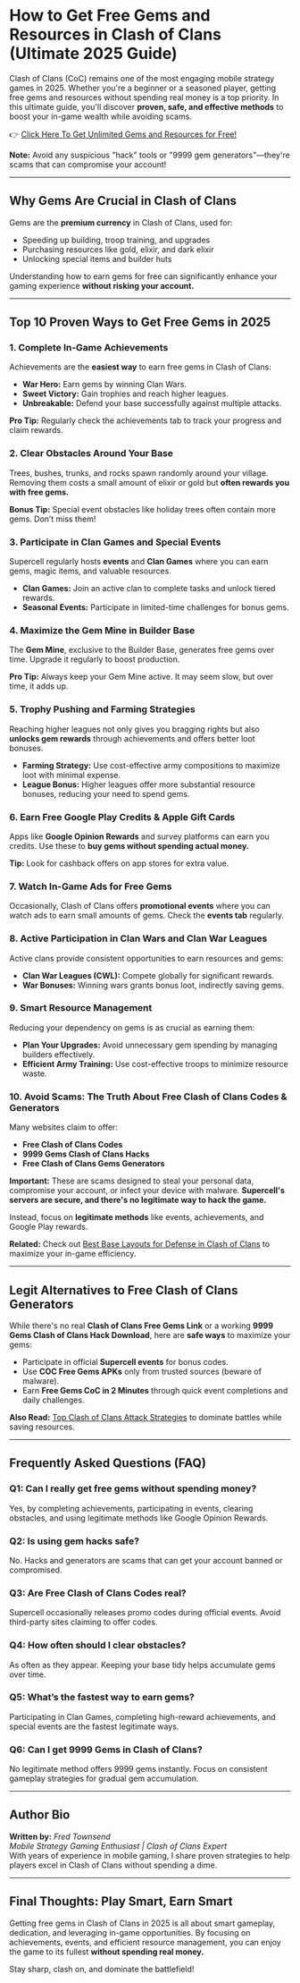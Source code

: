 # How to Get Free Gems and Resources in Clash of Clans (Ultimate 2025 Guide)

Clash of Clans (CoC) remains one of the most engaging mobile strategy games in 2025. Whether you're a beginner or a seasoned player, getting free gems and resources without spending real money is a top priority. In this ultimate guide, you'll discover **proven, safe, and effective methods** to boost your in-game wealth while avoiding scams.

👉 [Click Here To Get Unlimited Gems and Resources for Free!](https://tinyurl.com/yfeeeyxa)

**Note:** Avoid any suspicious "hack" tools or "9999 gem generators"—they're scams that can compromise your account!

---

## Why Gems Are Crucial in Clash of Clans

Gems are the **premium currency** in Clash of Clans, used for:

- Speeding up building, troop training, and upgrades
- Purchasing resources like gold, elixir, and dark elixir
- Unlocking special items and builder huts

Understanding how to earn gems for free can significantly enhance your gaming experience **without risking your account.**

---

## Top 10 Proven Ways to Get Free Gems in 2025

### 1. Complete In-Game Achievements

Achievements are the **easiest way** to earn free gems in Clash of Clans:

- **War Hero:** Earn gems by winning Clan Wars.
- **Sweet Victory:** Gain trophies and reach higher leagues.
- **Unbreakable:** Defend your base successfully against multiple attacks.

**Pro Tip:** Regularly check the achievements tab to track your progress and claim rewards.

### 2. Clear Obstacles Around Your Base

Trees, bushes, trunks, and rocks spawn randomly around your village. Removing them costs a small amount of elixir or gold but **often rewards you with free gems.**

**Bonus Tip:** Special event obstacles like holiday trees often contain more gems. Don’t miss them!

### 3. Participate in Clan Games and Special Events

Supercell regularly hosts **events** and **Clan Games** where you can earn gems, magic items, and valuable resources.

- **Clan Games:** Join an active clan to complete tasks and unlock tiered rewards.
- **Seasonal Events:** Participate in limited-time challenges for bonus gems.

### 4. Maximize the Gem Mine in Builder Base

The **Gem Mine**, exclusive to the Builder Base, generates free gems over time. Upgrade it regularly to boost production.

**Pro Tip:** Always keep your Gem Mine active. It may seem slow, but over time, it adds up.

### 5. Trophy Pushing and Farming Strategies

Reaching higher leagues not only gives you bragging rights but also **unlocks gem rewards** through achievements and offers better loot bonuses.

- **Farming Strategy:** Use cost-effective army compositions to maximize loot with minimal expense.
- **League Bonus:** Higher leagues offer more substantial resource bonuses, reducing your need to spend gems.

### 6. Earn Free Google Play Credits & Apple Gift Cards

Apps like **Google Opinion Rewards** and survey platforms can earn you credits. Use these to **buy gems without spending actual money.**

**Tip:** Look for cashback offers on app stores for extra value.

### 7. Watch In-Game Ads for Free Gems

Occasionally, Clash of Clans offers **promotional events** where you can watch ads to earn small amounts of gems. Check the **events tab** regularly.

### 8. Active Participation in Clan Wars and Clan War Leagues

Active clans provide consistent opportunities to earn resources and gems:

- **Clan War Leagues (CWL):** Compete globally for significant rewards.
- **War Bonuses:** Winning wars grants bonus loot, indirectly saving gems.

### 9. Smart Resource Management

Reducing your dependency on gems is as crucial as earning them:

- **Plan Your Upgrades:** Avoid unnecessary gem spending by managing builders effectively.
- **Efficient Army Training:** Use cost-effective troops to minimize resource waste.

### 10. Avoid Scams: The Truth About Free Clash of Clans Codes & Generators

Many websites claim to offer:

- **Free Clash of Clans Codes**
- **9999 Gems Clash of Clans Hacks**
- **Free Clash of Clans Gems Generators**

**Important:** These are scams designed to steal your personal data, compromise your account, or infect your device with malware. **Supercell's servers are secure, and there's no legitimate way to hack the game.**

Instead, focus on **legitimate methods** like events, achievements, and Google Play rewards.

**Related:** Check out [Best Base Layouts for Defense in Clash of Clans](https://clashofclans.fandom.com/wiki/Clash_of_Clans_Wiki) to maximize your in-game efficiency.

---

## Legit Alternatives to Free Clash of Clans Generators

While there's no real **Clash of Clans Free Gems Link** or a working **9999 Gems Clash of Clans Hack Download**, here are **safe ways** to maximize your gems:

- Participate in official **Supercell events** for bonus codes.
- Use **COC Free Gems APKs** only from trusted sources (beware of malware).
- Earn **Free Gems CoC in 2 Minutes** through quick event completions and daily challenges.

**Also Read:** [Top Clash of Clans Attack Strategies](https://github.com/CaptEmulation/clash-of-clans-api) to dominate battles while saving resources.

---

## Frequently Asked Questions (FAQ)

### Q1: Can I really get free gems without spending money?
Yes, by completing achievements, participating in events, clearing obstacles, and using legitimate methods like Google Opinion Rewards.

### Q2: Is using gem hacks safe?
No. Hacks and generators are scams that can get your account banned or compromised.

### Q3: Are Free Clash of Clans Codes real?
Supercell occasionally releases promo codes during official events. Avoid third-party sites claiming to offer codes.

### Q4: How often should I clear obstacles?
As often as they appear. Keeping your base tidy helps accumulate gems over time.

### Q5: What’s the fastest way to earn gems?
Participating in Clan Games, completing high-reward achievements, and special events are the fastest legitimate ways.

### Q6: Can I get 9999 Gems in Clash of Clans?
No legitimate method offers 9999 gems instantly. Focus on consistent gameplay strategies for gradual gem accumulation.

---

## Author Bio

**Written by:** *Fred Townsend*  
*Mobile Strategy Gaming Enthusiast | Clash of Clans Expert*  
With years of experience in mobile gaming, I share proven strategies to help players excel in Clash of Clans without spending a dime.

---

## Final Thoughts: Play Smart, Earn Smart

Getting free gems in Clash of Clans in 2025 is all about smart gameplay, dedication, and leveraging in-game opportunities. By focusing on achievements, events, and efficient resource management, you can enjoy the game to its fullest **without spending real money.**

Stay sharp, clash on, and dominate the battlefield!
